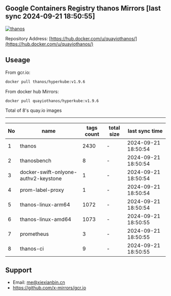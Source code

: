 Google Containers Registry thanos Mirrors [last sync 2024-09-21 18:50:55]
-------

[![thanos](https://github.com/x-mirrors/gcr.io/actions/workflows/quay.io-thanos.yml/badge.svg?branch=main)](https://github.com/x-mirrors/gcr.io/actions/workflows/quay.io-thanos.yml)

Repository Address: [https://hub.docker.com/u/quayiothanos/](https://hub.docker.com/u/quayiothanos/)

Useage
-------

From gcr.io:
```bash
docker pull thanos/hyperkube:v1.9.6
```

From docker hub Mirrors:
```bash
docker pull quayiothanos/hyperkube:v1.9.6
```

Total of 8's quay.io images

-------

| No  | name | tags count | total size | last sync time |
| --- | ----- | ---------- | ---------- | -------------- |
| 1 | thanos | 2430 | - | 2024-09-21 18:50:54 |
| 2 | thanosbench | 8 | - | 2024-09-21 18:50:54 |
| 3 | docker-swift-onlyone-authv2-keystone | 1 | - | 2024-09-21 18:50:54 |
| 4 | prom-label-proxy | 1 | - | 2024-09-21 18:50:54 |
| 5 | thanos-linux-arm64 | 1072 | - | 2024-09-21 18:50:54 |
| 6 | thanos-linux-amd64 | 1073 | - | 2024-09-21 18:50:55 |
| 7 | prometheus | 3 | - | 2024-09-21 18:50:55 |
| 8 | thanos-ci | 9 | - | 2024-09-21 18:50:55 |

Support
-------

- Email: me@xiexianbin.cn
- https://github.com/x-mirrors/gcr.io